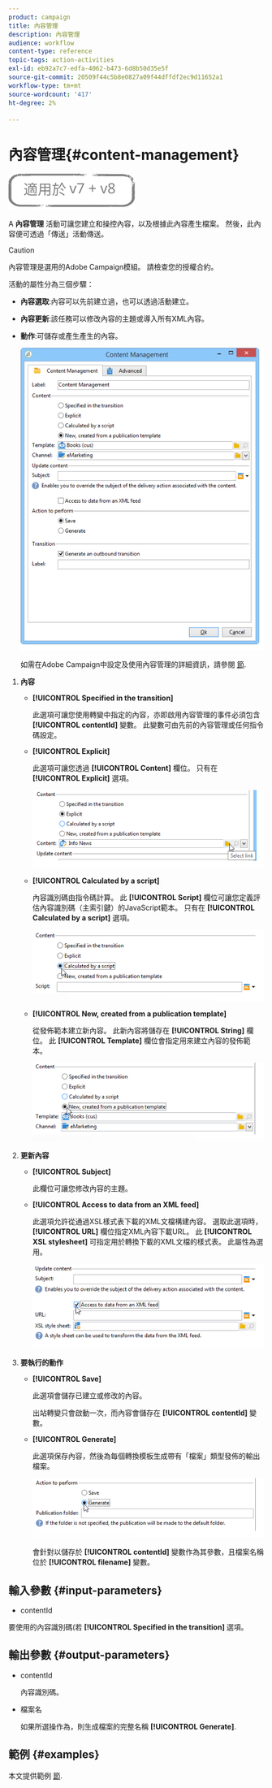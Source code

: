 ```yaml
---
product: campaign
title: 內容管理
description: 內容管理
audience: workflow
content-type: reference
topic-tags: action-activities
exl-id: eb92a7c7-edfa-4062-b473-6d8b50d35e5f
source-git-commit: 20509f44c5b8e0827a09f44dffdf2ec9d11652a1
workflow-type: tm+mt
source-wordcount: '417'
ht-degree: 2%

---
```


# 內容管理{#content-management}

![](../../assets/common.svg)

A **內容管理** 活動可讓您建立和操控內容，以及根據此內容產生檔案。 然後，此內容便可透過「傳送」活動傳送。

>[!CAUTION]
>
>內容管理是選用的Adobe Campaign模組。 請檢查您的授權合約。

活動的屬性分為三個步驟：

* **內容選取**:內容可以先前建立過，也可以透過活動建立。
* **內容更新**:該任務可以修改內容的主題或導入所有XML內容。
* **動作**:可儲存或產生產生的內容。

   ![](assets/content_mgmt_edit.png)

   如需在Adobe Campaign中設定及使用內容管理的詳細資訊，請參閱 [節](../../delivery/using/about-content-management.md).

1. **內容**

   * **[!UICONTROL Specified in the transition]**

      此選項可讓您使用轉變中指定的內容，亦即啟用內容管理的事件必須包含 **[!UICONTROL contentId]** 變數。 此變數可由先前的內容管理或任何指令碼設定。

   * **[!UICONTROL Explicit]**

      此選項可讓您透過 **[!UICONTROL Content]** 欄位。 只有在 **[!UICONTROL Explicit]** 選項。

      ![](assets/content_mgmt_explicit.png)

   * **[!UICONTROL Calculated by a script]**

      內容識別碼由指令碼計算。 此 **[!UICONTROL Script]** 欄位可讓您定義評估內容識別碼（主索引鍵）的JavaScript範本。 只有在 **[!UICONTROL Calculated by a script]** 選項。

      ![](assets/content_mgmt_script.png)

   * **[!UICONTROL New, created from a publication template]**

      從發佈範本建立新內容。 此新內容將儲存在 **[!UICONTROL String]** 欄位。 此 **[!UICONTROL Template]** 欄位會指定用來建立內容的發佈範本。

      ![](assets/content_mgmt_new.png)

1. **更新內容**

   * **[!UICONTROL Subject]**

      此欄位可讓您修改內容的主題。

   * **[!UICONTROL Access to data from an XML feed]**

      此選項允許從通過XSL樣式表下載的XML文檔構建內容。 選取此選項時， **[!UICONTROL URL]** 欄位指定XML內容下載URL。 此 **[!UICONTROL XSL stylesheet]** 可指定用於轉換下載的XML文檔的樣式表。 此屬性為選用。

      ![](assets/content_mgmt_xmlcontent.png)

1. **要執行的動作**

   * **[!UICONTROL Save]**

      此選項會儲存已建立或修改的內容。

      出站轉變只會啟動一次，而內容會儲存在 **[!UICONTROL contentId]** 變數。

   * **[!UICONTROL Generate]**

      此選項保存內容，然後為每個轉換模板生成帶有「檔案」類型發佈的輸出檔案。

      ![](assets/content_mgmt_generate.png)

      會針對以儲存於 **[!UICONTROL contentId]** 變數作為其參數，且檔案名稱位於 **[!UICONTROL filename]** 變數。

## 輸入參數 {#input-parameters}

* contentId

要使用的內容識別碼(若 **[!UICONTROL Specified in the transition]** 選項。

## 輸出參數 {#output-parameters}

* contentId

   內容識別碼。

* 檔案名

   如果所選操作為，則生成檔案的完整名稱 **[!UICONTROL Generate]**.

## 範例 {#examples}

本文提供範例 [節](../../delivery/using/automating-via-workflows.md#examples).
